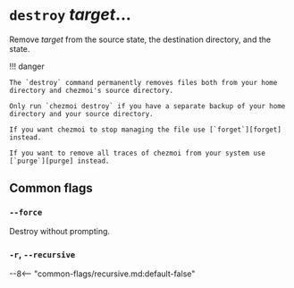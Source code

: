 # `destroy` *target*...

Remove *target* from the source state, the destination directory, and the state.

!!! danger

    The `destroy` command permanently removes files both from your home
    directory and chezmoi's source directory.

    Only run `chezmoi destroy` if you have a separate backup of your home
    directory and your source directory.

    If you want chezmoi to stop managing the file use [`forget`][forget]
    instead.

    If you want to remove all traces of chezmoi from your system use
    [`purge`][purge] instead.

## Common flags

### `--force`

Destroy without prompting.

### `-r`, `--recursive`

--8<-- "common-flags/recursive.md:default-false"

[forget]: /reference/commands/forget.md
[purge]: /reference/commands/purge.md

